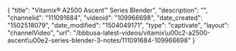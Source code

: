 {
    "title": "Vitamix&reg; A2500 Ascent&trade; Series Blender",
    "description": "",
    "channelid": "111091684",
    "videoid": "109966698",
    "date_created": "1502518079",
    "date_modified": "1504049171",
    "type": "captivate",
    "layout": "channelVideo",
    "url": "\/bbbusa-latest-videos\/vitamix\u00c2-a2500-ascent\u00e2-series-blender-3-notes\/111091684-109966698"
}